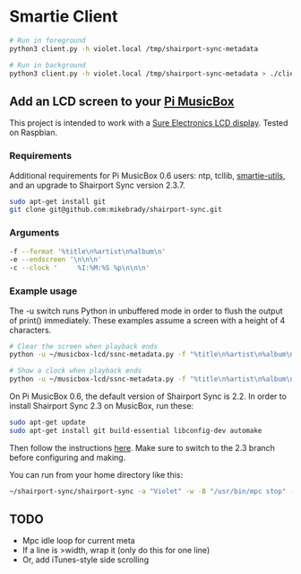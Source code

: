 # Smartie Client

```sh
# Run in foreground
python3 client.py -h violet.local /tmp/shairport-sync-metadata

# Run in background
python3 client.py -h violet.local /tmp/shairport-sync-metadata > ./client.log 2>&1 &
```

## Add an LCD screen to your [Pi MusicBox](http://pimusicbox.com/)

This project is intended to work with a [Sure Electronics LCD display](http://store.sure-electronics.com/led/led-display/de-lp14112). Tested on Raspbian.

### Requirements
Additional requirements for Pi MusicBox 0.6 users:
ntp, tcllib, [smartie-utils](https://github.com/celeryclub/smartie-utils), and an upgrade to Shairport Sync version 2.3.7.

```sh
sudo apt-get install git
git clone git@github.com:mikebrady/shairport-sync.git
```

### Arguments
```sh
-f --format '%title\n%artist\n%album\n'
-e --endscreen '\n\n\n'
-c --clock '     %I:%M:%S %p\n\n\n'
```

### Example usage
The -u switch runs Python in unbuffered mode in order to flush the output of print() immediately. These examples assume a screen with a height of 4 characters.

```sh
# Clear the screen when playback ends
python -u ~/musicbox-lcd/ssnc-metadata.py -f "%title\n%artist\n%album\n" -e "\n\n\n" ~/shairport-sync-metadata | tclsh ~/smartie-utils/smartie-tail.tcl -tty /dev/ttyUSB0 -buffer 4 &

# Show a clock when playback ends
python -u ~/musicbox-lcd/ssnc-metadata.py -f "%title\n%artist\n%album\n" -c "     %I:%M:%S %p\n\n\n" ~/shairport-sync-metadata | tclsh ~/smartie-utils/smartie-tail.tcl -tty /dev/ttyUSB0 -buffer 4 &
```


On Pi MusicBox 0.6, the default version of Shairport Sync is 2.2. In order to install Shairport Sync 2.3 on MusicBox, run these:

```sh
sudo apt-get update
sudo apt-get install git build-essential libconfig-dev automake
```

Then follow the instructions [here](https://github.com/mikebrady/shairport-sync/tree/2.3). Make sure to switch to the 2.3 branch before configuring and making.

You can run from your home directory like this:

```sh
~/shairport-sync/shairport-sync -a "Violet" -w -B "/usr/bin/mpc stop" -M ~ &
```

## TODO
* Mpc idle loop for current meta
* If a line is >width, wrap it (only do this for one line)
* Or, add iTunes-style side scrolling
